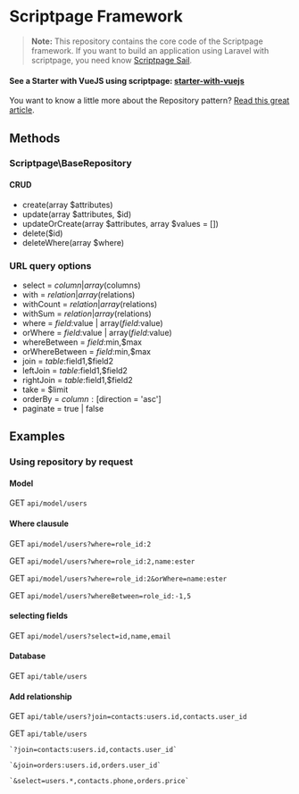 # Scriptpage Framework

> **Note:** This repository contains the core code of the Scriptpage framework. If you want to build an application using Laravel with scriptpage, you need know [Scriptpage Sail](https://github.com/tuliogoncalves/sail).


#### See a Starter with VueJS using scriptpage: [starter-with-vuejs](https://github.com/tuliogoncalves/starter-with-vuejs) 

You want to know a little more about the Repository pattern? [Read this great article](http://scriptpage.com.br/using-scriptpage-repository).


## Methods

### Scriptpage\BaseRepository

#### CRUD
- create(array $attributes)
- update(array $attributes, $id)
- updateOrCreate(array $attributes, array $values = [])
- delete($id)
- deleteWhere(array $where)

### URL query options
- select = $column | array($columns)
- with = $relation | array($relations)
- withCount = $relation | array($relations)
- withSum = $relation | array($relations)
- where = $field:$value | array($field:$value)
- orWhere = $field:$value | array($field:$value)
- whereBetween = $field:$min,$max
- orWhereBetween = $field:$min,$max
- join = $table:$field1,$field2
- leftJoin = $table:$field1,$field2
- rightJoin = $table:$field1,$field2
- take = $limit
- orderBy = $column:[$direction = 'asc']
- paginate = true | false

## Examples

### Using repository by request

#### Model

GET `api/model/users`

#### Where clausule

GET `api/model/users?where=role_id:2`

GET `api/model/users?where=role_id:2,name:ester`

GET `api/model/users?where=role_id:2&orWhere=name:ester`

GET `api/model/users?whereBetween=role_id:-1,5`

#### selecting fields

GET `api/model/users?select=id,name,email`

#### Database

GET `api/table/users`

#### Add relationship

GET `api/table/users?join=contacts:users.id,contacts.user_id`

GET 
    `api/table/users`

    `?join=contacts:users.id,contacts.user_id`

    `&join=orders:users.id,orders.user_id`

    `&select=users.*,contacts.phone,orders.price`
